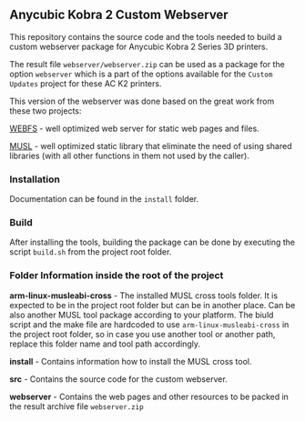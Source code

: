 ## Anycubic Kobra 2 Custom Webserver

This repository contains the source code and the tools needed to build a custom webserver package for Anycubic Kobra 2 Series 3D printers.

The result file `webserver/webserver.zip` can be used as a package for the option `webserver` which is a part of the options available for the `Custom Updates` project for these AC K2 printers.

This version of the webserver was done based on the great work from these two projects:

[WEBFS](https://linux.bytesex.org/misc/webfs.html) - well optimized web server for static web pages and files.

[MUSL](https://musl.libc.org) - well optimized static library that eliminate the need of using shared libraries (with all other functions in them not used by the caller).

### Installation

Documentation can be found in the `install` folder.

### Build

After installing the tools, building the package can be done by executing the script `build.sh` from the project root folder.

### Folder Information inside the root of the project

**arm-linux-musleabi-cross** - The installed MUSL cross tools folder. It is expected to be in the project root folder but can be in another place. Can be also another MUSL tool package according to your platform. The biuld script and the make file are hardcoded to use `arm-linux-musleabi-cross` in the project root folder, so in case you use another tool or another path, replace this folder name and tool path accordingly.

**install** - Contains information how to install the MUSL cross tool.

**src** - Contains the source code for the custom webserver.

**webserver** - Contains the web pages and other resources to be packed in the result archive file `webserver.zip`

